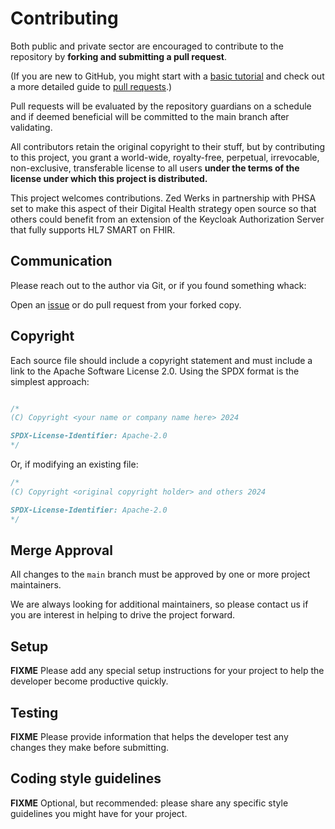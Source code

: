 # Contributing

Both public and private sector are encouraged to contribute to the repository by **forking and submitting a pull request**.

(If you are new to GitHub, you might start with a [basic tutorial](https://help.github.com/articles/set-up-git) and  check out a more detailed guide to [pull requests](https://help.github.com/articles/using-pull-requests/).)

Pull requests will be evaluated by the repository guardians on a schedule and if deemed beneficial will be committed to the main branch after validating.

All contributors retain the original copyright to their stuff, but by contributing to this project, you grant a world-wide, royalty-free, perpetual, irrevocable, non-exclusive, transferable license to all users **under the terms of the license under which this project is distributed.**

This project welcomes contributions. Zed Werks in partnership with PHSA set to make this aspect of their Digital Health strategy open source so that others could benefit from an extension of the Keycloak Authorization Server that fully supports HL7 SMART on FHIR.

## Communication

Please reach out to the author via Git, or if you found something whack:

Open an [issue](https://github.com/zedwerks/keycloak-smart-fhir/issues) or do pull request from your forked copy.

## Copyright

Each source file should include a copyright statement and must include a link to the Apache
Software License 2.0. Using the SPDX format is the simplest approach:

```java

/*
(C) Copyright <your name or company name here> 2024

SPDX-License-Identifier: Apache-2.0
*/
```

Or, if modifying an existing file:

```java
/*
(C) Copyright <original copyright holder> and others 2024

SPDX-License-Identifier: Apache-2.0
*/
```

## Merge Approval

All changes to the `main` branch must be approved by one or more project maintainers.

We are always looking for additional maintainers, so please contact us if you are interest in helping to drive the project forward.

## Setup

**FIXME** Please add any special setup instructions for your project to help the developer
become productive quickly.

## Testing

**FIXME** Please provide information that helps the developer test any changes they make
before submitting.

## Coding style guidelines

**FIXME** Optional, but recommended: please share any specific style guidelines you might
have for your project.
